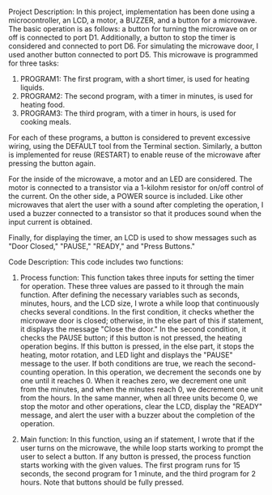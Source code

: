 Project Description: In this project, implementation has been done using a microcontroller, an LCD, a motor, a BUZZER, and a button for a microwave. The basic operation is as follows: a button for turning the microwave on or off is connected to port D1. Additionally, a button to stop the timer is considered and connected to port D6. For simulating the microwave door, I used another button connected to port D5. This microwave is programmed for three tasks:

1. PROGRAM1: The first program, with a short timer, is used for heating liquids.
2. PROGRAM2: The second program, with a timer in minutes, is used for heating food.
3. PROGRAM3: The third program, with a timer in hours, is used for cooking meals.

For each of these programs, a button is considered to prevent excessive wiring, using the DEFAULT tool from the Terminal section. Similarly, a button is implemented for reuse (RESTART) to enable reuse of the microwave after pressing the button again.

For the inside of the microwave, a motor and an LED are considered. The motor is connected to a transistor via a 1-kilohm resistor for on/off control of the current. On the other side, a POWER source is included. Like other microwaves that alert the user with a sound after completing the operation, I used a buzzer connected to a transistor so that it produces sound when the input current is obtained.

Finally, for displaying the timer, an LCD is used to show messages such as "Door Closed," "PAUSE," "READY," and "Press Buttons."

Code Description: This code includes two functions:

1. Process function: This function takes three inputs for setting the timer for operation. These three values are passed to it through the main function. After defining the necessary variables such as seconds, minutes, hours, and the LCD size, I wrote a while loop that continuously checks several conditions. In the first condition, it checks whether the microwave door is closed; otherwise, in the else part of this if statement, it displays the message "Close the door." In the second condition, it checks the PAUSE button; if this button is not pressed, the heating operation begins. If this button is pressed, in the else part, it stops the heating, motor rotation, and LED light and displays the "PAUSE" message to the user. If both conditions are true, we reach the second-counting operation. In this operation, we decrement the seconds one by one until it reaches 0. When it reaches zero, we decrement one unit from the minutes, and when the minutes reach 0, we decrement one unit from the hours. In the same manner, when all three units become 0, we stop the motor and other operations, clear the LCD, display the "READY" message, and alert the user with a buzzer about the completion of the operation.

2. Main function: In this function, using an if statement, I wrote that if the user turns on the microwave, the while loop starts working to prompt the user to select a button. If any button is pressed, the process function starts working with the given values. The first program runs for 15 seconds, the second program for 1 minute, and the third program for 2 hours. Note that buttons should be fully pressed.
